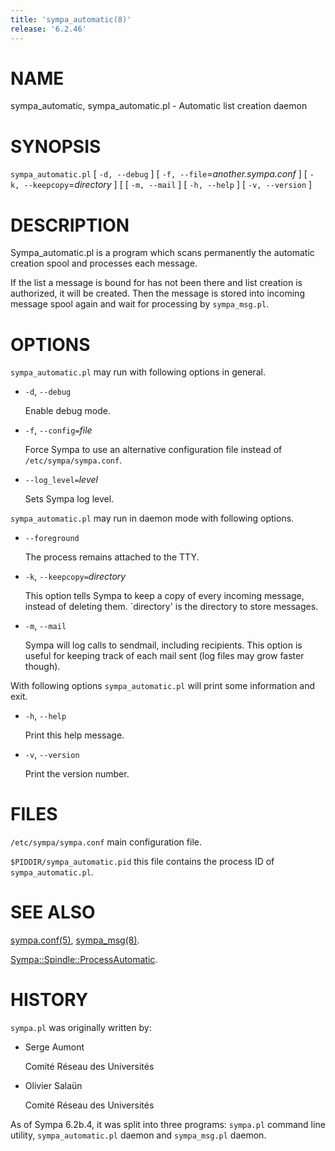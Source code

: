 ```yaml
---
title: 'sympa_automatic(8)'
release: '6.2.46'
---
```


# NAME

sympa\_automatic, sympa\_automatic.pl - Automatic list creation daemon

# SYNOPSIS

`sympa_automatic.pl` \[ `-d, --debug` \]
\[ `-f, --file`=_another.sympa.conf_ \]
\[ `-k, --keepcopy`=_directory_ \]
\[ \[ `-m, --mail` \]
\[ `-h, --help` \] \[ `-v, --version` \]

# DESCRIPTION

Sympa\_automatic.pl is a program which scans permanently the automatic creation
spool and processes each message.

If the list a message is bound for has not been there and list creation is
authorized, it will be created.  Then the message is stored into incoming
message spool again and wait for processing by `sympa_msg.pl`.

# OPTIONS

`sympa_automatic.pl` may run with following options in general.

- `-d`, `--debug`

    Enable debug mode.

- `-f`, `--config=`_file_

    Force Sympa to use an alternative configuration file instead
    of `/etc/sympa/sympa.conf`.

- `--log_level=`_level_

    Sets Sympa log level.

`sympa_automatic.pl` may run in daemon mode with following options.

- `--foreground`

    The process remains attached to the TTY.

- `-k`, `--keepcopy=`_directory_

    This option tells Sympa to keep a copy of every incoming message, 
    instead of deleting them. \`directory' is the directory to 
    store messages.

- `-m`, `--mail`

    Sympa will log calls to sendmail, including recipients. This option is
    useful for keeping track of each mail sent (log files may grow faster
    though).

With following options `sympa_automatic.pl` will print some information and exit.

- `-h`, `--help`

    Print this help message.

- `-v`, `--version`

    Print the version number.

# FILES

`/etc/sympa/sympa.conf` main configuration file.

`$PIDDIR/sympa_automatic.pid` this file contains the process ID
of `sympa_automatic.pl`.

# SEE ALSO

[sympa.conf(5)](./sympa.conf.5.md), [sympa\_msg(8)](./sympa_msg.8.md).

[Sympa::Spindle::ProcessAutomatic](./Sympa-Spindle-ProcessAutomatic.3.md).

# HISTORY

`sympa.pl` was originally written by:

- Serge Aumont

    Comité Réseau des Universités

- Olivier Salaün

    Comité Réseau des Universités

As of Sympa 6.2b.4, it was split into three programs:
`sympa.pl` command line utility, `sympa_automatic.pl` daemon and
`sympa_msg.pl` daemon.
